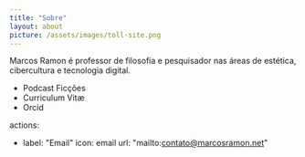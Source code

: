 ```yaml
---
title: "Sobre"
layout: about
picture: /assets/images/toll-site.png
---
```


Marcos Ramon é professor de filosofia e pesquisador nas áreas de estética, cibercultura e tecnologia digital.
- Podcast Ficções
- Curriculum Vitæ
- Orcid

actions:
  - label: "Email"
    icon: email
url: "mailto:contato@marcosramon.net"
